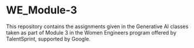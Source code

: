 # WE_Module-3
This repository contains the assignments given in the Generative AI classes taken as part of Module 3 in the Women Engineers program offered by TalentSprint, supported by Google.
